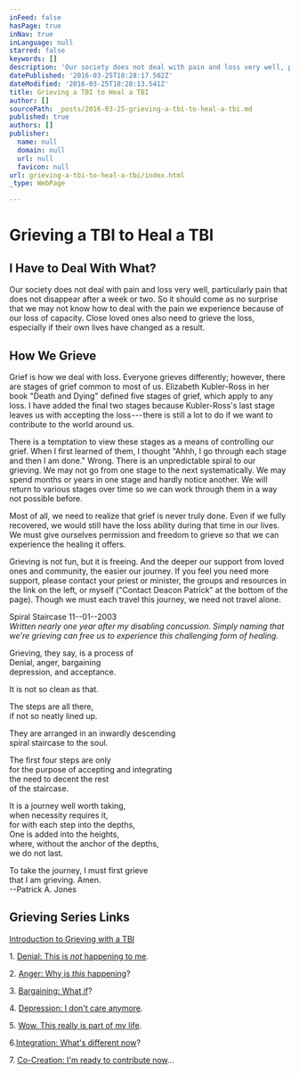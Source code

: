 ```yaml
---
inFeed: false
hasPage: true
inNav: true
inLanguage: null
starred: false
keywords: []
description: 'Our society does not deal with pain and loss very well, particularly pain that does not disappear after a week or two. So it should come as no surprise that we may not know how to deal with the pain we experience because of our loss of capacity. Close loved ones also need to grieve the loss, especially if their own lives have changed as a result.'
datePublished: '2016-03-25T18:28:17.502Z'
dateModified: '2016-03-25T18:28:13.541Z'
title: Grieving a TBI to Heal a TBI
author: []
sourcePath: _posts/2016-03-25-grieving-a-tbi-to-heal-a-tbi.md
published: true
authors: []
publisher:
  name: null
  domain: null
  url: null
  favicon: null
url: grieving-a-tbi-to-heal-a-tbi/index.html
_type: WebPage

---
```

# Grieving a TBI to Heal a TBI

## I Have to Deal With What?

Our society does not deal with pain and loss very well, particularly pain that does not disappear after a week or two. So it should come as no surprise that we may not know how to deal with the pain we experience because of our loss of capacity. Close loved ones also need to grieve the loss, especially if their own lives have changed as a result.

## How We Grieve

Grief is how we deal with loss. Everyone grieves differently; however, there are stages of grief common to most of us. Elizabeth Kubler-Ross in her book "Death and Dying" defined five stages of grief, which apply to any loss. I have added the final two stages because Kubler-Ross's last stage leaves us with accepting the loss --- there is still a lot to do if we want to contribute to the world around us.

There is a temptation to view these stages as a means of controlling our grief. When I first learned of them, I thought "Ahhh, I go through each stage and then I am done." Wrong. There is an unpredictable spiral to our grieving. We may not go from one stage to the next systematically. We may spend months or years in one stage and hardly notice another. We will return to various stages over time so we can work through them in a way not possible before.

Most of all, we need to realize that grief is never truly done. Even if we fully recovered, we would still have the loss ability during that time in our lives. We must give ourselves permission and freedom to grieve so that we can experience the healing it offers.

Grieving is not fun, but it is freeing. And the deeper our support from loved ones and community, the easier our journey. If you feel you need more support, please contact your priest or minister, the groups and resources in the link on the left, or myself ("Contact Deacon Patrick" at the bottom of the page). Though we must each travel this journey, we need not travel alone.

Spiral Staircase 11--01--2003  
_Written nearly one year after my disabling concussion. Simply naming that we're grieving can free us to experience this challenging form of healing._

Grieving, they say, is a process of  
Denial, anger, bargaining  
depression, and acceptance.

It is not so clean as that.

The steps are all there,  
if not so neatly lined up.

They are arranged in an inwardly descending  
spiral staircase to the soul.

The first four steps are only  
for the purpose of accepting and integrating  
the need to decent the rest  
of the staircase.

It is a journey well worth taking,  
when necessity requires it,  
for with each step into the depths,  
One is added into the heights,  
where, without the anchor of the depths,  
we do not last.

To take the journey, I must first grieve  
that I am grieving. Amen.  
--Patrick A. Jones

## Grieving Series Links

[Introduction to Grieving with a TBI][0]

1\. [Denial: This is _not_ happening to me][1].

2\. [Anger: Why is _this_ happening][2]?

3\. [Bargaining: What if][3]?

4\. [Depression: I don't care anymore][4].

5\. [Wow. This really is part of my life][5].

6\.[Integration: What's different now][6]?

7\. [Co-Creation: I'm ready to contribute now][7]...

[0]: http://mindyourheadcoop.org/grieving-a-tbi-to-heal-a-tbi/
[1]: http://mindyourheadcoop.org/denial-this-is-not-happening-to-me-stage-1-of-7/
[2]: http://mindyourheadcoop.org/anger-why-is-this-happening-to-me-stage-2-of-7/
[3]: http://mindyourheadcoop.org/bargaining-what-if-stage-3-of-7/
[4]: http://mindyourheadcoop.org/depression-i-dont-care-anymore-stage-4-of-7/
[5]: http://mindyourheadcoop.org/acceptance-wow-this-really-is-part-of-my-life-stage-5-of/
[6]: http://mindyourheadcoop.org/integration-how-is-life-different-the-same-who-am-i-now/
[7]: http://mindyourheadcoop.org/co-creation-im-ready-to-contribute-now-stage-7-of-7/